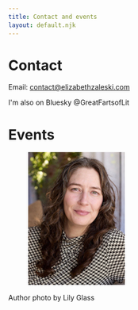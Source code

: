 ```yaml
---
title: Contact and events
layout: default.njk
---
```


# Contact

 Email: contact@elizabethzaleski.com

 I'm also on Bluesky @GreatFartsofLit

# Events
<figure class="image">
  <img src="/assets/images/2025Elizabeth02Crop.jpg" alt="Color photograph of Elizabeth Zaleski"/>
 </figure>
 <figcaption>Author photo by Lily Glass</figcaption>
